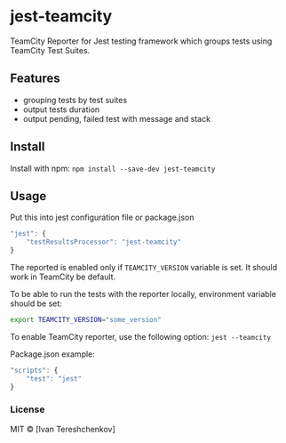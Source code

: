 # jest-teamcity

 TeamCity Reporter for Jest testing framework which groups tests using TeamCity Test Suites.

## Features

* grouping tests by test suites
* output tests duration
* output pending, failed test with message and stack

## Install
Install with npm: `npm install --save-dev jest-teamcity`

## Usage

Put this into jest configuration file or package.json
```javascript
"jest": {
    "testResultsProcessor": "jest-teamcity"
}
```

The reported is enabled only if `TEAMCITY_VERSION` variable is set. It should work in TeamCity be default.

To be able to run the tests with the reporter locally, environment variable should be set:

```bash
export TEAMCITY_VERSION="some_version"
```

To enable TeamCity reporter, use the following option:
`jest --teamcity`

Package.json example:
```javascript
"scripts": {
    "test": "jest"
}
```

### License

MIT © [Ivan Tereshchenkov]
